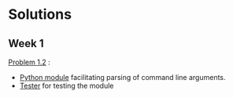 # Solutions

## Week 1
[Problem 1.2](./solution_1_2) :
- [Python module](./solution_1_2/solution.py) facilitating parsing of command line arguments.
- [Tester](./solution_1_2/solution_test.py) for testing the module
